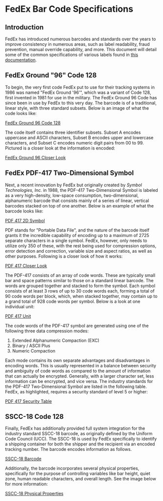 # FedEx Bar Code Specifications

## Introduction

FedEx has introduced numerous barcodes and standards over the years to improve consistency in numerous areas, such as label readability, fraud prevention, manual override capability, and more. This document will detail some of the common specifications of various labels found in [this documentation](http://www.fedex.com/us/solutions/ppe/FedEx_Ground_Label_Layout_Specification.pdf).

## FedEx Ground "96" Code 128

To begin, the very first code FedEx put to use for their tracking systems in 1986 was named "FedEx Ground '96'", which was a variant of Code 128, first invented in 1981 for use in the military. The FedEx Ground 96 Code has since been in use by FedEx to this very day. The barcode is of a traditional, linear style, with three standard subsets. Below is an image of what the code looks like:

[FedEx Ground 96 Code 128](/images/fedex-ground-96-code-128.png)

The code itself contains three identifier subsets. Subset A encodes uppercase and ASCII characters, Subset B encodes upper and lowercase characters, and Subset C encodes numeric digit pairs from 00 to 99. Pictured is a closer look at the information is encoded:

[FedEx Ground 96 Closer Look](/images/fedex-ground-96-closer-look.png)

## FedEx PDF-417 Two-Dimensional Symbol

Next, a recent innovation by FedEx but originally created by *Symbol Technologies, Inc.* in 1988, the PDF-417 Two-Dimensional Symbol is labeled as a very high-density, low-space consumption, two-dimensional, alphanumeric barcode that consists mainly of a series of linear, vertical barcodes stacked on top of one another. Below is an example of what the barcode looks like:

[PDF 417 2D Symbol](/images/pdf-417-2d-symbol.png)

PDF stands for "Portable Data File", and the nature of the barcode itself grants it the incredible capability of encoding up to a maximum of 2725 separate characters in a single symbol. FedEx, however, only needs to utilize only 350 of these, with the rest being used for compression options, error detection and correction, variable size and aspect ratios, as well as other purposes. Following is a closer look of how it works:

[PDF 417 Closer Look](/images/pdf-417-closer-look.png)

The PDF-417 consists of an array of code words. These are typically small bar and space patterns similar to those on a standard linear barcode. The words are grouped together and stacked to form the symbol. Each symbol consists of at least 3 rows of up to 30 code words each, forming a total of 90 code words per block, which, when stacked together, may contain up to a grand total of 928 code words per symbol. Below is a look at one individual unit:

[PDF 417 Unit](/images/pdf-417-unit.png)

The code words of the PDF-417 symbol are generated using one of the following three data compression modes:

1. Extended Alphanumeric Compaction (EXC)
2. Binary / ASCII Plus
3. Numeric Compaction

Each mode contains its own separate advantages and disadvantages in encoding words. This is usually represented in a balance between security and ambiguity of code words as compared to the amount of information that can actually be encrypted. Generally, with a larger character set, less information can be encrypted, and vice versa. The industry standards for the PDF-417 Two-Dimensional Symbol are listed in the following table. FedEx, as highlighted, requires a security standard of level 5 or higher:

[PDF 417 Security Table](/images/pdf-417-security-table.png)

## SSCC-18 Code 128

Finally, FedEx has additionally provided full system integration for the industry standard SSCC-18 barcode, as originally defined by the Uniform Code Council (UCC). The SSCC-18 is used by FedEx specifically to identify a shipping container for both the shipper and the recipient via an encoded tracking number. The barcode encodes information as follows.

[SSCC-18 Barcode](/images/sscc-18-barcode.png)

Additionally, the barcode incorporates several physical properties, specifically for the purpose of controlling variables like bar height, quiet zone, human readable characters, and overall length. See the image below for more information:

[SSCC-18 Physical Properties](/images/sscc-18-physical-properties.png)